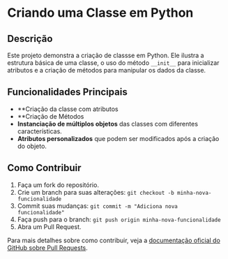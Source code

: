 # Criando uma Classe em Python 

## Descrição
Este projeto demonstra a criação de classse em Python. Ele ilustra a estrutura básica de uma classe, o uso do método `__init__` para inicializar atributos e a criação de métodos para manipular os dados da classe.

## Funcionalidades Principais
- **Criação da classe com atributos
- **Criação de Métodos
- **Instanciação de múltiplos objetos** das classes com diferentes características.
- **Atributos personalizados** que podem ser modificados após a criação do objeto.

## Como Contribuir
1. Faça um fork do repositório.
2. Crie um branch para suas alterações: `git checkout -b minha-nova-funcionalidade`
3. Commit suas mudanças: `git commit -m "Adiciona nova funcionalidade"`
4. Faça push para o branch: `git push origin minha-nova-funcionalidade`
5. Abra um Pull Request.

Para mais detalhes sobre como contribuir, veja a [documentação oficial do GitHub sobre Pull Requests](https://docs.github.com/pt/pull-requests/collaborating-with-pull-requests).  

